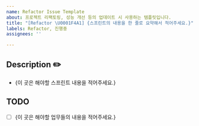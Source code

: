```yaml
---
name: Refactor Issue Template
about: 프로젝트 리팩토링, 성능 개선 등의 업데이트 시 사용하는 템플릿입니다.
title: "[Refactor \U0001F4A1] {스프린트의 내용을 한 줄로 요약해서 적어주세요.}"
labels: Refactor, 진행중
assignees: ''

---
```


## Description ✏️
* {이 곳은 해야할 스프린트 내용을 적어주세요.}

## TODO
- [ ] {이 곳은 해야할 업무들의 내용을 적어주세요.}
